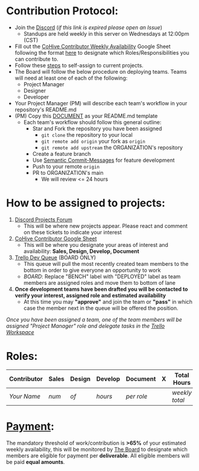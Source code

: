 # Contribution Protocol:

- Join the [Discord](https://discord.gg/dmwWw5Rq) (_if this link is expired please open an Issue_)
  - Standups are held weekly in this server on Wednesdays at 12:00pm (CST)
- Fill out the [CoHive Contributor Weekly Availability](https://docs.google.com/spreadsheets/d/1SJh6vwCMvt3bLdduPu461B226AfwCglzGdHAbSPjDeM/edit?usp=sharing) Google Sheet following the format [here](#Roles) to designate which Roles/Responsibilities you can contribute to.
- Follow these [steps](#How-to-be-assigned-to-projects) to self-assign to current projects.
- The Board will follow the below procedure on deploying teams. Teams will need at least one of each of the following:
    - Project Manager
    - Designer
    - Developer
- Your Project Manager (PM) will describe each team's workflow in your repository's README.md
- (PM) Copy this [DOCUMENT](./DEVELOPMENT.md) as your README.md template
    - Each team's workflow should follow this general outline:
      - Star and Fork the repository you have been assigned
        - `git clone` the repository to your local
        - `git remote add origin` your fork as `origin`
        - `git remote add upstream` the ORGANIZATION's repository
      - Create a feature branch
      - Use [Semantic Commit-Messages](https://gist.github.com/joshbuchea/6f47e86d2510bce28f8e7f42ae84c716) for feature development
      - Push to your remote `origin`
      - PR to ORGANIZATION's main
        - We will review <= 24 hours

# How to be assigned to projects:

1. [Discord Projects Forum](https://discord.gg/6SQVNFuT)
   - This will be where new projects appear. Please react and comment on these tickets to indicate your interest
2. [CoHive Contributor Google Sheet](https://docs.google.com/spreadsheets/d/1SJh6vwCMvt3bLdduPu461B226AfwCglzGdHAbSPjDeM/edit?usp=sharing)
   - This will be where you designate your areas of interest and availability: **Sales, Design, Develop, Document** 
3. [Trello Dev Queue](https://trello.com/invite/b/uEa6SxkM/ATTI13c0f88b714a7ab7c8335648628c23afCC7AF9E6/cohive-company-pipeline) (BOARD ONLY)
   - This queue will pull the most recently created team members to the bottom in order to give everyone an opportunity to work
   - _BOARD_: Replace "BENCH" label with "DEPLOYED" label as team members are assigned roles and move them to bottom of lane
4. **Once development teams have been drafted you will be contacted to verify your interest, assigned role and estimated availability**
   - At this time you may **"approve"** and join the team or **"pass"** in which case the member next in the queue will be offered the position.

_Once you have been assigned a team, one of the team members will be assigned "Project Manager" role and delegate tasks in the [Trello Workspace](https://trello.com/w/cohivesoftware)_


# Roles:
| Contributor | Sales | Design | Develop | Document | X | Total Hours |
| ----------- | ----- | ------ | ------- | -------- | - | ----------- |
| _Your Name_ | _num_ |  _of_  |  _hours_|_per role_|   |_weekly total_|


# [Payment](./PAYMENT.md):
The mandatory threshold of work/contribution is **>65%** of your estimated weekly availability, this will be monitored by [The Board](./BOARD.md) to designate which members are eligible for payment per **deliverable**. All eligible members will be paid **equal amounts**.

